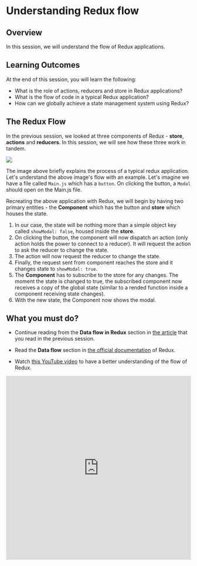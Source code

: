 # **Understanding Redux flow**

## Overview

In this session, we will understand the flow of Redux applications.


## Learning Outcomes

At the end of this session, you will learn the following:

- What is the role of actions, reducers and store in Redux applications?
- What is the flow of code in a typical Redux application?
- How can we globally achieve a state management system using Redux?


## The Redux Flow

In the previous session, we looked at three components of Redux - **store**, **actions** and **reducers**. In this session, we will see how these three work in tandem.

![](https://github.com/greyatom-school/the-minerva-project/raw/master/FEWD/sprint_6/6.1%20Redux/Redux%20flow.png)

The image above briefly explains the process of a typical redux application. Let's understand the above image's flow with an example. Let's imagine we have a file called ```Main.js``` which has a ```button```. On clicking the button, a ```Modal``` should open on the Main.js file.

Recreating the above application with Redux, we will begin by having two primary entities - the **Component** which has the button and **store** which houses the state. 
1. In our case, the state will be nothing more than a simple object key called ```showModal: false```, housed inside the **store**. 
2. On clicking the button, the component will now dispatch an action (only action holds the power to connect to a reducer). It will request the action to ask the reducer to change the state.
3. The action will now request the reducer to change the state.
4. Finally, the request sent from component reaches the store and it changes state to ```showModal: true```.
5. The **Component** has to subscribe to the store for any changes. The moment the state is changed to true, the subscribed component now receives a copy of the global state (similar to a rended function inside a component receiving state changes).
6. With the new state, the Component now shows the modal.

## What you must do?

- Continue reading from the **Data flow in Redux** section in [the article](https://blog.usejournal.com/why-and-when-to-use-redux-b57f7dae9269) that you read in the previous session.

- Read the **Data flow** section in [the official documentation](https://redux.js.org/basics/data-flow) of Redux.

- Watch [this YouTube video](https://www.youtube.com/watch?v=1w-oQ-i1XB8) to have a better understanding of the flow of Redux.



<iframe style='width:100%;height:500px'src="https://www.youtube.com/embed/1w-oQ-i1XB8" width="640" height="360" frameborder="0" allow="autoplay; fullscreen" allowfullscreen></iframe>